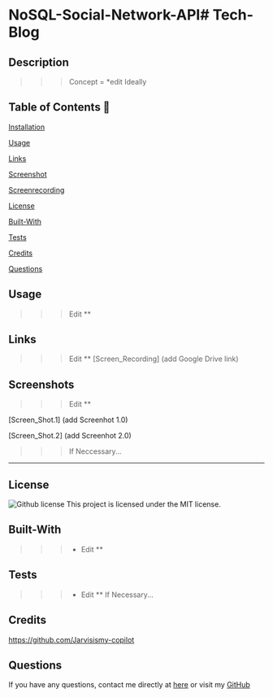 # NoSQL-Social-Network-API# Tech-Blog

## Description

>>> Concept = *edit
>>> Ideally

  ## Table of Contents 📖
  
  [Installation](#installation)

  [Usage](#usage)

  [Links](#Links)

  [Screenshot](#Screenshot)

  [Screenrecording](#ScreenRecording)

  [License](#license)

  [Built-With](#Built-With)

  [Tests](#tests) 

  [Credits](#credits)

  [Questions](#questions)
  
  ## Usage 

>>> Edit **

## Links

>>> Edit **
[Screen_Recording] (add Google Drive link)

## Screenshots

>>> Edit **

[Screen_Shot.1] (add Screenhot 1.0)

[Screen_Shot.2] (add Screenhot 2.0)

>>> If Neccessary... 

______________________________________________________________________________

## License

   ![Github license](https://img.shields.io/badge/license-MIT-blue.svg)
  This project is licensed under the MIT license.
  
## Built-With

>>> - Edit ** 

## Tests 

>>> - Edit ** If Necessary... 


## Credits 

https://github.com/Jarvisismy-copilot

 ## Questions 
  
  If you have any questions, contact me directly at [here](mailto:Chelseajarvis3301@icloud.com)
  or visit my [GitHub](https://github.com/Jarvisismy-copilot)

